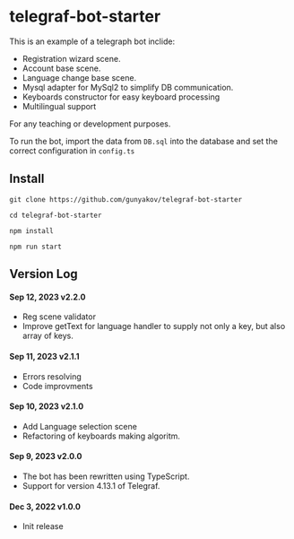 # telegraf-bot-starter

This is an example of a telegraph bot inclide:

- Registration wizard scene.
- Account base scene.
- Language change base scene.
- Mysql adapter for MySql2 to simplify DB communication.
- Keyboards constructor for easy keyboard processing
- Multilingual support

For any teaching or development purposes.

To run the bot, import the data from `DB.sql` into the database and set the correct configuration in `config.ts`

## Install

```
git clone https://github.com/gunyakov/telegraf-bot-starter

cd telegraf-bot-starter

npm install

npm run start
```

## Version Log

#### Sep 12, 2023 v2.2.0

- Reg scene validator
- Improve getText for language handler to supply not only a key, but also array of keys.

#### Sep 11, 2023 v2.1.1

- Errors resolving
- Code improvments

#### Sep 10, 2023 v2.1.0

- Add Language selection scene
- Refactoring of keyboards making algoritm.

#### Sep 9, 2023 v2.0.0

- The bot has been rewritten using TypeScript.
- Support for version 4.13.1 of Telegraf.

#### Dec 3, 2022 v1.0.0

- Init release
